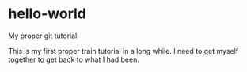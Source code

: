# hello-world
My proper git tutorial

This is my first proper train tutorial in a long while. I need to get myself together to get back to what I had been.
